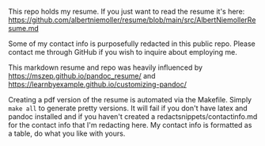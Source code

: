 This repo holds my resume. If you just want to read the resume it's here:
https://github.com/albertniemoller/resume/blob/main/src/AlbertNiemollerResume.md

Some of my contact info is purposefully
redacted in this public repo. Please contact me through GitHub if you wish to
inquire about employing me. 

This markdown resume and repo was heavily influenced by https://mszep.github.io/pandoc_resume/ and https://learnbyexample.github.io/customizing-pandoc/

Creating a pdf version of the resume is automated via the Makefile. Simply
```make all``` to generate pretty versions. It will fail if you don't have latex
and pandoc installed and if you haven't created a redactsnippets/contactinfo.md
for the contact info that I'm redacting here. My contact info is formatted as a
table, do what you like with yours. 
